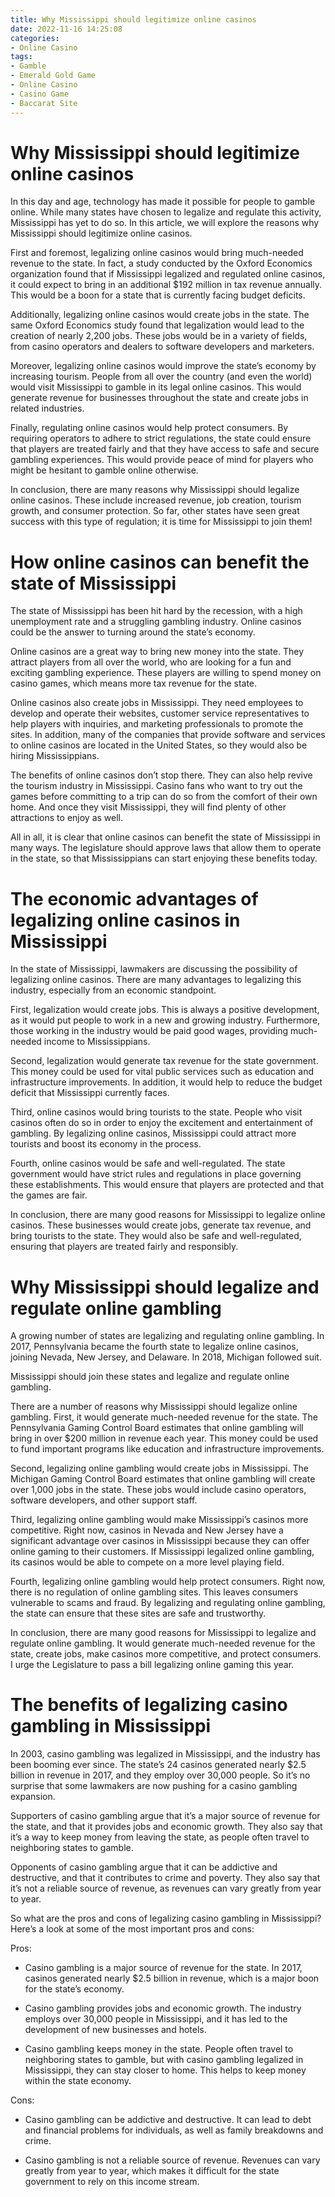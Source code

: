 ```yaml
---
title: Why Mississippi should legitimize online casinos
date: 2022-11-16 14:25:08
categories:
- Online Casino
tags:
- Gamble
- Emerald Gold Game
- Online Casino
- Casino Game
- Baccarat Site
---
```



#  Why Mississippi should legitimize online casinos

In this day and age, technology has made it possible for people to gamble online. While many states have chosen to legalize and regulate this activity, Mississippi has yet to do so. In this article, we will explore the reasons why Mississippi should legitimize online casinos.

First and foremost, legalizing online casinos would bring much-needed revenue to the state. In fact, a study conducted by the Oxford Economics organization found that if Mississippi legalized and regulated online casinos, it could expect to bring in an additional $192 million in tax revenue annually. This would be a boon for a state that is currently facing budget deficits.

Additionally, legalizing online casinos would create jobs in the state. The same Oxford Economics study found that legalization would lead to the creation of nearly 2,200 jobs. These jobs would be in a variety of fields, from casino operators and dealers to software developers and marketers.

Moreover, legalizing online casinos would improve the state’s economy by increasing tourism. People from all over the country (and even the world) would visit Mississippi to gamble in its legal online casinos. This would generate revenue for businesses throughout the state and create jobs in related industries.

Finally, regulating online casinos would help protect consumers. By requiring operators to adhere to strict regulations, the state could ensure that players are treated fairly and that they have access to safe and secure gambling experiences. This would provide peace of mind for players who might be hesitant to gamble online otherwise.

In conclusion, there are many reasons why Mississippi should legalize online casinos. These include increased revenue, job creation, tourism growth, and consumer protection. So far, other states have seen great success with this type of regulation; it is time for Mississippi to join them!

#  How online casinos can benefit the state of Mississippi

The state of Mississippi has been hit hard by the recession, with a high unemployment rate and a struggling gambling industry. Online casinos could be the answer to turning around the state’s economy.

Online casinos are a great way to bring new money into the state. They attract players from all over the world, who are looking for a fun and exciting gambling experience. These players are willing to spend money on casino games, which means more tax revenue for the state.

Online casinos also create jobs in Mississippi. They need employees to develop and operate their websites, customer service representatives to help players with inquiries, and marketing professionals to promote the sites. In addition, many of the companies that provide software and services to online casinos are located in the United States, so they would also be hiring Mississippians.

The benefits of online casinos don’t stop there. They can also help revive the tourism industry in Mississippi. Casino fans who want to try out the games before committing to a trip can do so from the comfort of their own home. And once they visit Mississippi, they will find plenty of other attractions to enjoy as well.

All in all, it is clear that online casinos can benefit the state of Mississippi in many ways. The legislature should approve laws that allow them to operate in the state, so that Mississippians can start enjoying these benefits today.

#  The economic advantages of legalizing online casinos in Mississippi

In the state of Mississippi, lawmakers are discussing the possibility of legalizing online casinos. There are many advantages to legalizing this industry, especially from an economic standpoint.

First, legalization would create jobs. This is always a positive development, as it would put people to work in a new and growing industry. Furthermore, those working in the industry would be paid good wages, providing much-needed income to Mississippians.

Second, legalization would generate tax revenue for the state government. This money could be used for vital public services such as education and infrastructure improvements. In addition, it would help to reduce the budget deficit that Mississippi currently faces.

Third, online casinos would bring tourists to the state. People who visit casinos often do so in order to enjoy the excitement and entertainment of gambling. By legalizing online casinos, Mississippi could attract more tourists and boost its economy in the process.

Fourth, online casinos would be safe and well-regulated. The state government would have strict rules and regulations in place governing these establishments. This would ensure that players are protected and that the games are fair.

In conclusion, there are many good reasons for Mississippi to legalize online casinos. These businesses would create jobs, generate tax revenue, and bring tourists to the state. They would also be safe and well-regulated, ensuring that players are treated fairly and responsibly.

#  Why Mississippi should legalize and regulate online gambling

A growing number of states are legalizing and regulating online gambling. In 2017, Pennsylvania became the fourth state to legalize online casinos, joining Nevada, New Jersey, and Delaware. In 2018, Michigan followed suit.

 Mississippi should join these states and legalize and regulate online gambling.

There are a number of reasons why Mississippi should legalize online gambling. First, it would generate much-needed revenue for the state. The Pennsylvania Gaming Control Board estimates that online gambling will bring in over $200 million in revenue each year. This money could be used to fund important programs like education and infrastructure improvements.

Second, legalizing online gambling would create jobs in Mississippi. The Michigan Gaming Control Board estimates that online gambling will create over 1,000 jobs in the state. These jobs would include casino operators, software developers, and other support staff.

Third, legalizing online gambling would make Mississippi’s casinos more competitive. Right now, casinos in Nevada and New Jersey have a significant advantage over casinos in Mississippi because they can offer online gaming to their customers. If Mississippi legalized online gambling, its casinos would be able to compete on a more level playing field.

Fourth, legalizing online gambling would help protect consumers. Right now, there is no regulation of online gambling sites. This leaves consumers vulnerable to scams and fraud. By legalizing and regulating online gambling, the state can ensure that these sites are safe and trustworthy.

In conclusion, there are many good reasons for Mississippi to legalize and regulate online gambling. It would generate much-needed revenue for the state, create jobs, make casinos more competitive, and protect consumers. I urge the Legislature to pass a bill legalizing online gaming this year.

#  The benefits of legalizing casino gambling in Mississippi

In 2003, casino gambling was legalized in Mississippi, and the industry has been booming ever since. The state’s 24 casinos generated nearly $2.5 billion in revenue in 2017, and they employ over 30,000 people. So it’s no surprise that some lawmakers are now pushing for a casino gambling expansion.

Supporters of casino gambling argue that it’s a major source of revenue for the state, and that it provides jobs and economic growth. They also say that it’s a way to keep money from leaving the state, as people often travel to neighboring states to gamble.

Opponents of casino gambling argue that it can be addictive and destructive, and that it contributes to crime and poverty. They also say that it’s not a reliable source of revenue, as revenues can vary greatly from year to year.

So what are the pros and cons of legalizing casino gambling in Mississippi? Here’s a look at some of the most important pros and cons:

Pros:

- Casino gambling is a major source of revenue for the state. In 2017, casinos generated nearly $2.5 billion in revenue, which is a major boon for the state’s economy.

- Casino gambling provides jobs and economic growth. The industry employs over 30,000 people in Mississippi, and it has led to the development of new businesses and hotels.

- Casino gambling keeps money in the state. People often travel to neighboring states to gamble, but with casino gambling legalized in Mississippi, they can stay closer to home. This helps to keep money within the state economy.

Cons:

- Casino gambling can be addictive and destructive. It can lead to debt and financial problems for individuals, as well as family breakdowns and crime.

- Casino gambling is not a reliable source of revenue. Revenues can vary greatly from year to year, which makes it difficult for the state government to rely on this income stream.